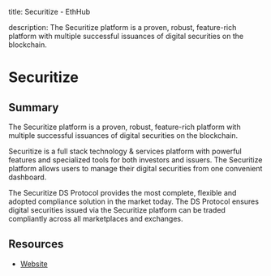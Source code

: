 title: Securitize - EthHub

description: The Securitize platform is a proven, robust, feature-rich platform with multiple successful issuances of digital securities on the blockchain.

# Securitize

## Summary

The Securitize platform is a proven, robust, feature-rich platform with multiple successful issuances of digital securities on the blockchain.

Securitize is a full stack technology & services platform with powerful features and specialized tools for both investors and issuers. The Securitize platform allows users to manage their digital securities from one convenient dashboard.

The Securitize DS Protocol provides the most complete, flexible and adopted compliance solution in the market today. The DS Protocol ensures digital securities issued via the Securitize platform can be traded compliantly across all marketplaces and exchanges.

## Resources

* [Website](https://www.securitize.io/)

